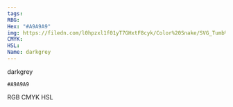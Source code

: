 ```yaml
---
tags:
RBG:
Hex: "#A9A9A9"
img: https://filedn.com/l0hpzxl1f01yT7GHxtF8cyk/Color%20Snake/SVG_Tumb%20Mass%20No%20Name/#A9A9A9.svg
CMYK:
HSL:
Name: darkgrey
---
```

darkgrey
```palette
#A9A9A9
```
RGB
CMYK
HSL